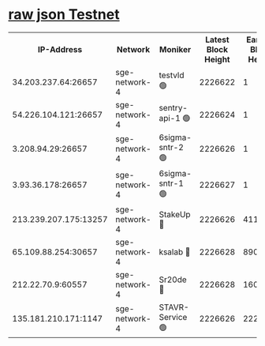 
[raw json Testnet](https://rpc-check.sget.stavr.tech/sget/rpc-sget-result.json)
=


<table><tr><th>IP-Address</th><th>Network</th><th>Moniker</th><th>Latest Block Height</th><th>Earliest Block Height</th><th>Catching Up</th><th>Tx Index</th><th>Voting Power</th><th>Scan Time</th></tr><tr><td>34.203.237.64:26657</td><td>sge-network-4</td><td>testvld 🟢</td><td>2226622</td><td>1</td><td>False</td><td>on</td><td>0</td><td>2024-03-29T06:06:12.701562280UTC</td></tr><tr><td>54.226.104.121:26657</td><td>sge-network-4</td><td>sentry-api-1 🟢</td><td>2226624</td><td>1</td><td>False</td><td>on</td><td>0</td><td>2024-03-29T06:06:27.540964008UTC</td></tr><tr><td>3.208.94.29:26657</td><td>sge-network-4</td><td>6sigma-sntr-2 🟢</td><td>2226626</td><td>1</td><td>False</td><td>on</td><td>0</td><td>2024-03-29T06:06:36.760631923UTC</td></tr><tr><td>3.93.36.178:26657</td><td>sge-network-4</td><td>6sigma-sntr-1 🟢</td><td>2226627</td><td>1</td><td>False</td><td>on</td><td>0</td><td>2024-03-29T06:06:43.453992675UTC</td></tr><tr><td>213.239.207.175:13257</td><td>sge-network-4</td><td>StakeUp 🔴</td><td>2226626</td><td>411001</td><td>False</td><td>off</td><td>100</td><td>2024-03-29T06:06:35.874703628UTC</td></tr><tr><td>65.109.88.254:30657</td><td>sge-network-4</td><td>ksalab 🔴</td><td>2226628</td><td>890001</td><td>False</td><td>on</td><td>3497</td><td>2024-03-29T06:06:45.818295462UTC</td></tr><tr><td>212.22.70.9:60557</td><td>sge-network-4</td><td>Sr20de 🔴</td><td>2226628</td><td>1608978</td><td>False</td><td>on</td><td>133</td><td>2024-03-29T06:06:48.200899952UTC</td></tr><tr><td>135.181.210.171:1147</td><td>sge-network-4</td><td>STAVR-Service 🟢</td><td>2226626</td><td>2222001</td><td>False</td><td>on</td><td>0</td><td>2024-03-29T06:06:36.181197889UTC</td></tr></table>
